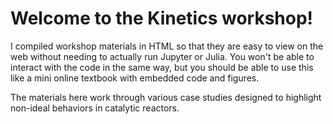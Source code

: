 # Welcome to the Kinetics workshop!

I compiled workshop materials in HTML so that they are easy to view on the web without needing to actually run Jupyter or Julia.  You won't be able to interact with the code in the same way, but you should be able to use this like a mini online textbook with embedded code and figures.

The materials here work through various case studies designed to highlight non-ideal behaviors in catalytic reactors.

```{tableofcontents}
```
